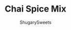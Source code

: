 ---
layout: ../../layouts/MarkdownPostLayout.astro
title: Chai Spice Mix
author: ShugarySweets
pubDate: 2021-09-07
description: "Make your own chai at home with this Chai Spice Mix recipe. This easy spice blend adds instant warming flavors to beverages, baked goods and more."
image_url: https://www.shugarysweets.com/wp-content/uploads/2021/09/chai-spice-mix-facebook.jpg
tags: ["Basics","American"]
calories: 6
protein: 0
carbohydrates: 1
fats: 0
fiber: 1
ingredients: ["3 tablespoons ground cinnamon","2 tablespoons ground ginger","1 tablespoon ground cardamom","1 teaspoon ground nutmeg","1 teaspoon ground cloves","½ teaspoon black pepper"]
serves: 1
time: "5 minutes"
prepTime: "5 minutes"
instructions: ["Mix all of the ingredients together in a small bowl. ","Transfer to an airtight container.   ","Store in a cool, dry location until ready to use."]
nutrition: ["6 calories","1 grams carbohydrates","0 milligrams cholesterol","0 grams fat","1 grams fiber","0 grams protein","0 grams saturated fat","1 milligrams sodium","0 grams sugar","0 grams trans fat","0 grams unsaturated fat"]
---